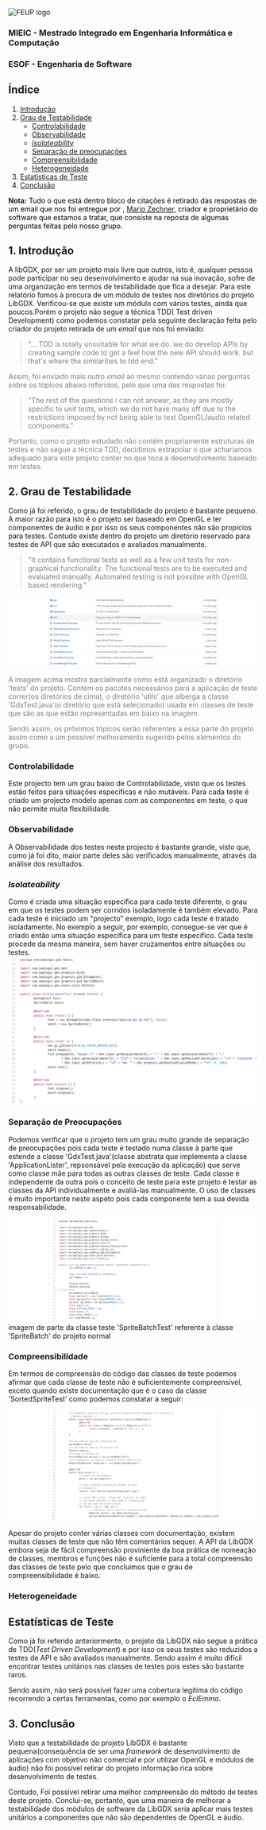 ![FEUP logo](http://conference.mercatura.pt/gequaltec2015/site/images/feup.png)

### MIEIC - Mestrado Integrado em Engenharia Informática e Computação
### ESOF - Engenharia de Software

## Índice
1. [Introdução](#intro)
2. [Grau de Testabilidade](#grau)
   * [Controlabilidade](#control)
   * [Observabilidade](#observ)
   * [_Isolateability_](#isol)
   * [Separação de preocupações](#sep)
   * [Compreensibilidade](#comp)
   * [Heterogeneidade](#hetero)
3. [Estatísticas de Teste](#statistics)
4. [Conclusão](#conclusion)

__Nota:__<font color="black"> Tudo o que está dentro bloco de citações é retirado das respostas de um email que nos foi entregue por , [Mario Zechner](http://www.badlogicgames.com/wordpress/?p=3758), criador e proprietário do software que estamos a tratar, que consiste na reposta de algumas perguntas feitas pelo nosso grupo.


## <a name="intro"> 1. Introdução

  A libGDX, por ser um projeto mais livre que outros, isto é, qualquer pessoa pode participar no seu desenvolvimento e ajudar na sua inovação, sofre de uma organização em termos de testabilidade que fica a desejar. Para este relatório fomos à procura de um módulo de testes nos diretórios do projeto LibGDX. Verificou-se que existe um módulo com vários testes, ainda que poucos.Porém o projeto não segue a técnica TDD( Test driven Development) como podemos constatar pela seguinte declaração feita pelo criador do projeto retirada de um _email_ que nos foi enviado:

  > <font color="gray"> "... TDD is totally unsuitable for what we do. we do develop APIs by creating sample code to get a feel how the new API should work. but that's where the similarities to tdd end."

  Assim, foi enviado mais outro _email_ ao mesmo contendo várias perguntas sobre os tópicos abaixo referidos, pelo que uma das respostas foi:

  > <font color="gray"> "The rest of the questions i can not answer, as they are mostly specific to unit tests, which we do not have many off due to the restrictions imposed by not being able to test OpenGL/audio related components."

  Portanto, como o projeto estudado não contém propriamente estruturas de testes e não segue a técnica TDD, decidimos extrapolar o que achariamos adequado para este projeto conter no que toca a desenvolvimento baseado em testes.


## <a name="grau"> 2. Grau de Testabilidade

  Como já foi referido, o grau de testabilidade do projeto é bastante pequeno. A maior razão para isto é o projeto ser baseado em OpenGL e ter componentes de áudio e por isso os seus componentes não são propícios para testes. Contudo existe dentro do projeto um diretório reservado para testes de API que são executados e avaliados manualmente.

  > <font color="gray"> "It contains functional tests as well as a few unit tests for non-graphical functionality. The functional tests are to be executed and evaluated manually. Automated testing is not possible with OpenGL based rendering."

  ![LibGDX tests](Resources/report4Image1.png)

  A imagem acima mostra parcialmente como está organizado o diretório 'tests' do projeto. Contém os pacotes necessários para a aplicação de teste correr(os diretórios de cima), o diretório 'utils' que alberga a classe 'GdxTest.java'(o diretório que está selecionado) usada em classes de teste que são as que estão representadas em baixo na imagem.

  Sendo assim, os próximos tópicos serão referentes a essa parte do projeto assim como a um possível melhoramento sugerido pelos elementos do grupo.

### <a name="control"> Controlabilidade
  Este projecto tem um grau baixo de Controlabilidade, visto que os testes estão feitos para situações específicas e não mutáveis. Para cada teste é criado um projecto modelo apenas com as componentes em teste, o que não permite muita flexibilidade.

### <a name="observ"> Observabilidade
  A Observabilidade dos testes neste projecto é bastante grande, visto que, como já foi dito, maior parte deles são verificados manualmente, através da análise dos resultados.

### <a name="isol"> _Isolateability_
  Como é criada uma situação específica para cada teste diferente, o grau em que os testes podem ser corridos isoladamente é também elevado. Para cada teste é iniciado um "projecto" exemplo, logo cada teste é tratado isoladamente.
  No exemplo a seguir, por exemplo, consegue-se ver que é criado então uma situação específica para um teste específico. Cada teste procede da mesma maneira, sem haver cruzamentos entre situações ou testes.
![LibGDX testClassExample](Resources/report4Image4.png)

### <a name="sep"> Separação de Preocupações

Podemos verificar que o projeto tem um grau muito grande de separação de preocupações pois cada teste é testado numa classe à parte que estende a classe 'GdxTest.java'(classe abstrata que implementa a classe 'ApplicationLister', repsonsável pela execução da aplicação) que serve como classe mãe para todas as outras classes de teste. Cada classe é independente da outra pois o conceito de teste para este projeto é testar as classes da API individualmente e avaliá-las manualmente. O uso de classes é muito importante neste aspeto pois cada componente tem a sua devida responsabilidade.

![LibGDX testClassExample](Resources/report4Image2.png)
imagem de parte da classe teste 'SpriteBatchTest' referente à classe 'SpriteBatch' do projeto normal

### <a name="comp"> Compreensibilidade

Em termos de compreensão do código das classes de teste podemos afirmar que cada classe de teste não é suficientemente compreensível, exceto quando existe documentação que é o caso da classe 'SortedSpriteTest' como podemos constatar a seguir:

![LibGDX testClassExample](Resources/report4Image3.png)

Apesar do projeto conter várias classes com documentação, existem muitas classes de teste que não têm comentários sequer. A API da LibGDX embora seja de fácil compreensão proviniente da boa prática de nomeação de classes, membros e funções não é suficiente para a total compreensão das classes de teste pelo que concluimos que o grau de compreensibilidade é baixo.

### <a name="hetero"> Heterogeneidade
  

## <a name="statistics"> Estatísticas de Teste

Como já foi referido anteriormente, o projeto da LibGDX não segue a prática de TDD(_Test Driven Development_) e por isso os seus testes são reduzidos a testes de API e são avaliados manualmente. Sendo assim é muito difícil encontrar testes unitários nas classes de testes pois estes são bastante raros.

Sendo assim, não será possível fazer uma cobertura legítima do código recorrendo a certas ferramentas, como por exemplo o _EclEmma_.

## 3. <a name="conclusion"> Conclusão

Visto que a testabilidade do projeto LibGDX é bastante pequena(consequência de ser uma _framework_ de desenvolvimento de aplicações com objetivo não comercial e por utilizar OpenGL e módulos de áudio) não foi possível retirar do projeto informação rica sobre desenvolvimento de testes.

Contudo, Foi possível retirar uma melhor compreensão do método de testes deste projeto. Conclui-se, portanto, que uma maneira de melhorar a testabilidade dos módulos de software da LibGDX seria aplicar mais testes unitários a componentes que não são dependentes de OpenGL e áudio.
